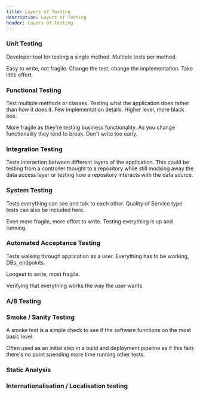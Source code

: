```yaml
---
title: Layers of Testing
description: Layers of Testing
header: Layers of Testing
---
```


### Unit Testing

Developer tool for testing a single method. Multiple tests per method.

Easy to write, not fragile. Change the test, change the implementation. Take little effort.

### Functional Testing

Test multiple methods or classes. Testing what the application does rather than how it does it. Few implementation details. Higher level, more black box.

More fragile as they're testing business functionality. As you change functionality they tend to break. Don't write too early.

### Integration Testing

Tests interaction between different layers of the application. This could be testing from a controller thought to a repository while still mocking away the data access layer or testing how a repository interacts with the data source.

### System Testing

Tests everything can see and talk to each other. Quality of Service type tests can also be included here.

Even more fragile, more effort to write. Testing everything is up and running.

### Automated Acceptance Testing

Tests walking through application as a user. Everything has to be working, DBs, endpoints.

Longest to write, most fragile.

Verifying that everything works the way the user wants.

### A/B Testing

### Smoke / Sanity Testing

A smoke test is a simple check to see if the software functions on the most basic level.

Often used as an initial step in a build and deployment pipeline as if this fails there's no point spending more time running other tests.

### Static Analysis

### Internationalisation / Localisation testing

&nbsp;
